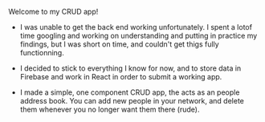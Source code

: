 Welcome to my CRUD app!

- I was unable to get the back end working unfortunately. I spent a lotof time googling and working on understanding and putting in practice my findings, but I was short on time, and couldn't get thigs fully functionning. 

- I decided to stick to everything I know for now, and to store data in Firebase and work in React in order to submit a working app.

- I made a simple, one component CRUD app, the acts as an people address book. You can add new people in your network, and delete them whenever you no longer want them there (rude).



